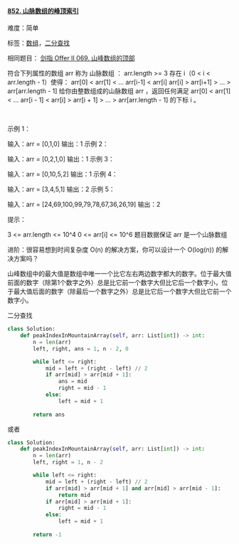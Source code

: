 #### [852. 山脉数组的峰顶索引](https://leetcode-cn.com/problems/peak-index-in-a-mountain-array/)

难度：简单

标签：[数组](../Topic/数组.md)，[二分查找](../Topic/二分查找.md)

相同题目： [剑指 Offer II 069. 山峰数组的顶部](https://leetcode-cn.com/problems/B1IidL/)

符合下列属性的数组 arr 称为 山脉数组 ：
arr.length >= 3
存在 i（0 < i < arr.length - 1）使得：
arr[0] < arr[1] < ... arr[i-1] < arr[i]
arr[i] > arr[i+1] > ... > arr[arr.length - 1]
给你由整数组成的山脉数组 arr ，返回任何满足 arr[0] < arr[1] < ... arr[i - 1] < arr[i] > arr[i + 1] > ... > arr[arr.length - 1] 的下标 i 。

 

示例 1：

输入：arr = [0,1,0]
输出：1
示例 2：

输入：arr = [0,2,1,0]
输出：1
示例 3：

输入：arr = [0,10,5,2]
输出：1
示例 4：

输入：arr = [3,4,5,1]
输出：2
示例 5：

输入：arr = [24,69,100,99,79,78,67,36,26,19]
输出：2


提示：

3 <= arr.length <= 10^4
0 <= arr[i] <= 10^6
题目数据保证 arr 是一个山脉数组


进阶：很容易想到时间复杂度 O(n) 的解决方案，你可以设计一个 O(log(n)) 的解决方案吗？



山峰数组中的最大值是数组中唯一一个比它左右两边数字都大的数字。位于最大值前面的数字（除第1个数字之外）总是比它前一个数字大但比它后一个数字小，位于最大值后面的数字（除最后一个数字之外）总是比它后一个数字大但比它前一个数字小。

二分查找

```python
class Solution:
    def peakIndexInMountainArray(self, arr: List[int]) -> int:
        n = len(arr)
        left, right, ans = 1, n - 2, 0

        while left <= right:
            mid = left + (right - left) // 2
            if arr[mid] > arr[mid + 1]:
                ans = mid
                right = mid - 1
            else:
                left = mid + 1
        
        return ans
```

或者

```python
class Solution:
    def peakIndexInMountainArray(self, arr: List[int]) -> int:
        n = len(arr)
        left, right = 1, n - 2

        while left <= right:
            mid = left + (right - left) // 2
            if arr[mid] > arr[mid + 1] and arr[mid] > arr[mid - 1]:
                return mid
            if arr[mid] > arr[mid + 1]:
                right = mid - 1
            else:
                left = mid + 1
        
        return -1
```

